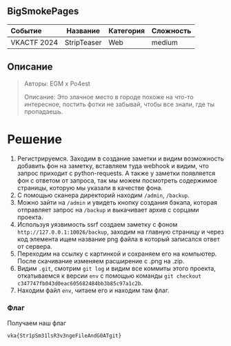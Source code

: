 ## BigSmokePages

| Событие | Название | Категория | Сложность |
| :------ | ---- | ---- | ---- |
| VKACTF 2024 | StripTeaser  | Web | medium |

## Описание

>Авторы: EGM x Po4est
>
>Описание: Это злачное место в городе похоже на что-то интересное, постить фотки не забывай, чтобы все знали, где ты пропадаешь.

# Решение

1. Регистрируемся. Заходим в создание заметки и видим возможность добавить фон на заметку, вставляем туда webhook и видим, что запрос приходит с python-requests. А также у заметки появляется фон с ответом от запроса, так мы можем посмотреть содержимое страницы, которую мы указали в качестве фона.
2. С помощью сканера директорий находим ```/admin```, ```/backup```.
3. Можно зайти на ```/admin``` и увидеть кнопку создания бэкапа, которая отправляет запрос на ```/backup``` и выкачивает архив с сорцами проекта.
4. Используя уязвимость ssrf создаем заметку с фоном ```http://127.0.0.1:10026/backup```, заходим на главную страницу и через код элемента ищем название png файла в который записался ответ от сервера.
5. Переходим на ссылку с картинкой и сохраняем его на компьютер. После скачивание изменяем расширение с .png на .zip.
6. Видим ```.git```, смотрим ```git log```  и видим все коммиты этого проекта, откатываемся к версии ```env``` с помощью команды ```git checkout c347747fb043d0eac605682484bb3b85c97a1c2b```.
7. Находим файл ```env```, читаем его и находим там флаг.

### Флаг

Получаем наш флаг
```
vka{Str1pSm31lsR3v3ngeFileAndG0ATgit}
```
